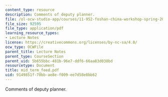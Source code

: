 ```yaml
---
content_type: resource
description: Comments of deputy planner.
file: /ol-ocw-studio-app/courses/11-952-foshan-china-workshop-spring-2004/9149851f70bbae8ef009ee7d58e8bb62_mid_term_feed.pdf
file_size: 92595
file_type: application/pdf
learning_resource_types:
- Lecture Notes
license: https://creativecommons.org/licenses/by-nc-sa/4.0/
ocw_type: OCWFile
parent_title: Lecture Notes
parent_type: CourseSection
parent_uid: 5b655bbc-481b-96e7-ddf6-66aa83d038bd
resourcetype: Document
title: mid_term_feed.pdf
uid: 9149851f-70bb-ae8e-f009-ee7d58e8bb62
---
```

Comments of deputy planner.